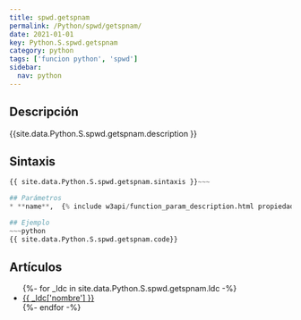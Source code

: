 ```yaml
---
title: spwd.getspnam
permalink: /Python/spwd/getspnam/
date: 2021-01-01
key: Python.S.spwd.getspnam
category: python
tags: ['funcion python', 'spwd']
sidebar: 
  nav: python
---
```


## Descripción
{{site.data.Python.S.spwd.getspnam.description }}

## Sintaxis
~~~python
{{ site.data.Python.S.spwd.getspnam.sintaxis }}~~~

## Parámetros
* **name**,  {% include w3api/function_param_description.html propiedad=site.data.Python.S.spwd.getspnam valor="name" %}

## Ejemplo
~~~python
{{ site.data.Python.S.spwd.getspnam.code}}
~~~

## Artículos
<ul>
{%- for _ldc in site.data.Python.S.spwd.getspnam.ldc -%}
   <li>
       <a href="{{_ldc['url'] }}">{{ _ldc['nombre'] }}</a>
   </li>
{%- endfor -%}
</ul>
